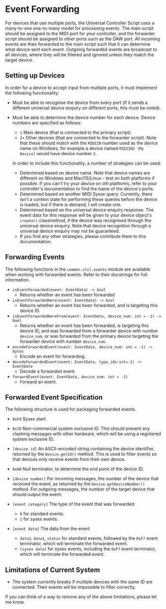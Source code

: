 
# Event Forwarding

For devices that use multiple ports, the Universal Controller Script uses a
many-to-one one-to-many model for processing events. The main script should be
assigned to the MIDI port for your controller, and the forwarder script should
be assigned to other ports such as the DAW port. All incoming events are then
forwarded to the main script such that it can determine what device sent each
event. Outgoing forwarded events are broadcast to all devices, where they will
be filtered and ignored unless they match the target device.

## Setting up Devices

In order for a device to accept input from multiple ports, it must implement the
following functionality:

* Must be able to recognise the device from every port (if it sends a different
  universal device enquiry on different ports, this must be noted).

* Must be able to determine the device number for each device. Device numbers
  are specified as follows:
    * `1` Main device (that is connected to the primary script).
    * `2+` Other devices (that are connected to the forwarder script). Note that
      these should match with the `MIDIIN` number used as the device name on
      Windows, for example a device named `MIDIIN2 (My Device)` would have
      device number `2`.

  In order to include this functionality, a number of strategies can be used:
    * Determined based on device name. Note that device names are different on
      Windows and MacOS/Linux - test on both platforms if possible. If you can't
      try your device on oth platforms, refer to your controller's documentation
      to find the name of the device's ports.
    * Determined based on another MIDI Sysex query. Currently, there isn't a
      context state for performing these queries before the device is loaded,
      but if there is demand, I will create one.
    * Determined based on the universal device enquiry response. The event data
      for this response will be given to your device object's `create()`
      classmethod, if the device was recognised through the universal device
      enquiry. Note that device recognition through a universal device enquiry
      may not be guaranteed.
    * If you find any other strategies, please contribute them to this
      documentation.

## Forwarding Events

The following functions in the `common.util.events` module are available when
working with forwarded events. Refer to their docstrings for full information.

* `isEventForwarded(event: EventData) -> bool`
  * Returns whether an event has been forwarded
* `isEventForwardedHere(event: EventData) -> bool`
  * Returns whether an event has been forwarded, and is targeting this device
    ID.
* `isEventForwardedHereFrom(event: EventData, device_num: int = -1) -> bool`
  * Returns whether an event has been forwarded, is targeting this device ID,
    and was forwarded from a forwarder device with number `device_num`, or was
    forwarded from the primary device targeting the forwarder device with number
    `device_num`.
* `encodeForwardedEvent(event: EventData, device_num: int = -1) -> bytes`
  * Encode an event for forwarding.
* `decodeForwardedEvent(event: EventData, type_idx:int=-1) -> EventData`
  * Decode a forwarded event.
* `forwardEvent(event: EventData, device_num: int = -1)`
  * Forward an event.

## Forwarded Event Specification

The following structure is used for packaging forwarded events.

* `0xF0` Sysex start.

* `0x7D` Non-commercial system exclusive ID. This should prevent any clashing
  messages with other hardware, which will be using a registered system
  exclusive ID.

* `[device id]` An ASCII-encoded string containing the device identifier,
  returned by the `Device.getId()` method. This is used to filter events so that
  devices only receive events from their own device.

* `0x00` Null terminator, to determine the end point of the device ID.

* `[device number]` For incoming messages, the number of the device that
  received the event, as returned by the `Device.getDeviceNumber()` method. For
  outgoing messages, the number of the target device that should output the
  event.

* `[event category]` The type of the event that was forwarded:
    * `0` for standard events.
    * `1` for sysex events.

* `[event data]` The data from the event.
    * `data2`, `data1`, `status` for standard events, followed by the `0xF7`
      event terminator, which will terminate the forwarded event.
    * `[sysex data]` for sysex events, including the `0xF7` event terminator,
      which will terminate the forwarded event.

## Limitations of Current System

* The system currently breaks if multiple devices with the same ID are
  connected. Their events will be impossible to filter correctly.

If you can think of a way to remove any of the above limitations, please let me
know.
